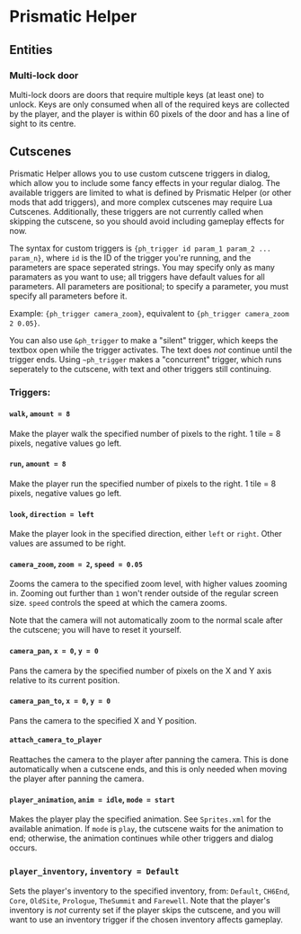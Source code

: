 # Prismatic Helper

## Entities

### Multi-lock door
Multi-lock doors are doors that require multiple keys (at least one) to unlock. Keys are only consumed when all of the required keys are collected by the player, and the player is within 60 pixels of the door and has a line of sight to its centre.

## Cutscenes
Prismatic Helper allows you to use custom cutscene triggers in dialog, which allow you to include some fancy effects in your regular dialog. The available triggers are limited to what is defined by Prismatic Helper (or other mods that add triggers), and more complex cutscenes may require Lua Cutscenes. Additionally, these triggers are not currently called when skipping the cutscene, so you should avoid including gameplay effects for now.

The syntax for custom triggers is `{ph_trigger id param_1 param_2 ... param_n}`, where `id` is the ID of the trigger you're running, and the parameters are space seperated strings. You may specify only as many paramaters as you want to use; all triggers have default values for all parameters. All parameters are positional; to specify a parameter, you must specify all parameters before it.

Example: `{ph_trigger camera_zoom}`, equivalent to `{ph_trigger camera_zoom 2 0.05}`.

You can also use `&ph_trigger` to make a "silent" trigger, which keeps the textbox open while the trigger activates. The text does *not* continue until the trigger ends. Using `~ph_trigger` makes a "concurrent" trigger, which runs seperately to the cutscene, with text and other triggers still continuing.

### Triggers:

#### `walk`, `amount = 8`
Make the player walk the specified number of pixels to the right. 1 tile = 8 pixels, negative values go left.

#### `run`, `amount = 8`
Make the player run the specified number of pixels to the right. 1 tile = 8 pixels, negative values go left.

#### `look`, `direction = left`
Make the player look in the specified direction, either `left` or `right`. Other values are assumed to be right.

#### `camera_zoom`, `zoom = 2`, `speed = 0.05`
Zooms the camera to the specified zoom level, with higher values zooming in. Zooming out further than `1` won't render outside of the regular screen size. `speed` controls the speed at which the camera zooms.  

Note that the camera will not automatically zoom to the normal scale after the cutscene; you will have to reset it yourself.

#### `camera_pan`, `x = 0`, `y = 0`
Pans the camera by the specified number of pixels on the X and Y axis relative to its current position.

#### `camera_pan_to`, `x = 0`, `y = 0`
Pans the camera to the specified X and Y position.

#### `attach_camera_to_player`
Reattaches the camera to the player after panning the camera. This is done automatically when a cutscene ends, and this is only needed when moving the player after panning the camera.

#### `player_animation`, `anim = idle`, `mode = start`
Makes the player play the specified animation. See `Sprites.xml` for the available animation. If `mode` is `play`, the cutscene waits for the animation to end; otherwise, the animation continues while other triggers and dialog occurs.

### `player_inventory`, `inventory = Default`
Sets the player's inventory to the specified inventory, from: `Default`, `CH6End`, `Core`, `OldSite`, `Prologue`, `TheSummit` and `Farewell`. Note that the player's inventory is *not* currenty set if the player skips the cutscene, and you will want to use an inventory trigger if the chosen inventory affects gameplay.